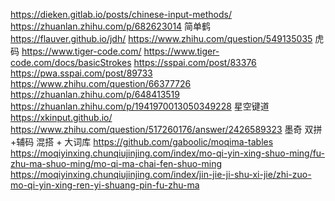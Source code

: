 
https://dieken.gitlab.io/posts/chinese-input-methods/
https://zhuanlan.zhihu.com/p/682623014
  简单鹤
       https://flauver.github.io/jdh/
       https://www.zhihu.com/question/549135035
  虎码
       https://www.tiger-code.com/
       https://www.tiger-code.com/docs/basicStrokes
       https://sspai.com/post/83376
       https://pwa.sspai.com/post/89733
       https://www.zhihu.com/question/66377726
       https://zhuanlan.zhihu.com/p/648413519
       https://zhuanlan.zhihu.com/p/1941970013050349228
  星空键道 
       https://xkinput.github.io/
       https://www.zhihu.com/question/517260176/answer/2426589323
  墨奇 双拼+辅码 混搭 + 大词库
       https://github.com/gaboolic/moqima-tables
       https://moqiyinxing.chunqiujinjing.com/index/mo-qi-yin-xing-shuo-ming/fu-zhu-ma-shuo-ming/mo-qi-ma-chai-fen-shuo-ming
       https://moqiyinxing.chunqiujinjing.com/index/jin-jie-ji-shu-xi-jie/zhi-zuo-mo-qi-yin-xing-ren-yi-shuang-pin-fu-zhu-ma